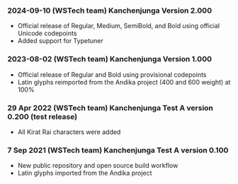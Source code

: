 
### 2024-09-10 (WSTech team) Kanchenjunga Version 2.000 
- Official release of Regular, Medium, SemiBold, and Bold using official Unicode codepoints
- Added support for Typetuner

### 2023-08-02 (WSTech team) Kanchenjunga Version 1.000 
- Official release of Regular and Bold using provisional codepoints
- Latin glyphs reimported from the Andika project (400 and 600 weight) at 100%

### 29 Apr 2022 (WSTech team) Kanchenjunga Test A version 0.200 (test release)
- All Kirat Rai characters were added

### 7 Sep 2021 (WSTech team) Kanchenjunga Test A version 0.100
- New public repository and open source build workflow
- Latin glyphs imported from the Andika project


